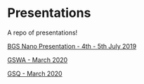 # Presentations

A repo of presentations!

[BGS Nano Presentation - 4th - 5th July 2019](https://koalageo.github.io/presentations/BGS_Nano/)

[GSWA - March 2020]()

[GSQ - March 2020]()